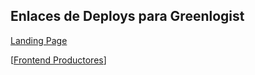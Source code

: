 ## **Enlaces de Deploys para Greenlogist**

[Landing Page](https://henrydiaz12.github.io/Landing-page/)

[[Frontend Productores](https://greenlogistproductores.netlify.app/)]

